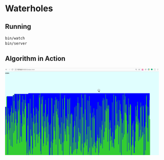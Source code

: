 # Waterholes

## Running

```sh
bin/watch
bin/server
```

## Algorithm in Action

![Algorithm in Action](animation.gif)
